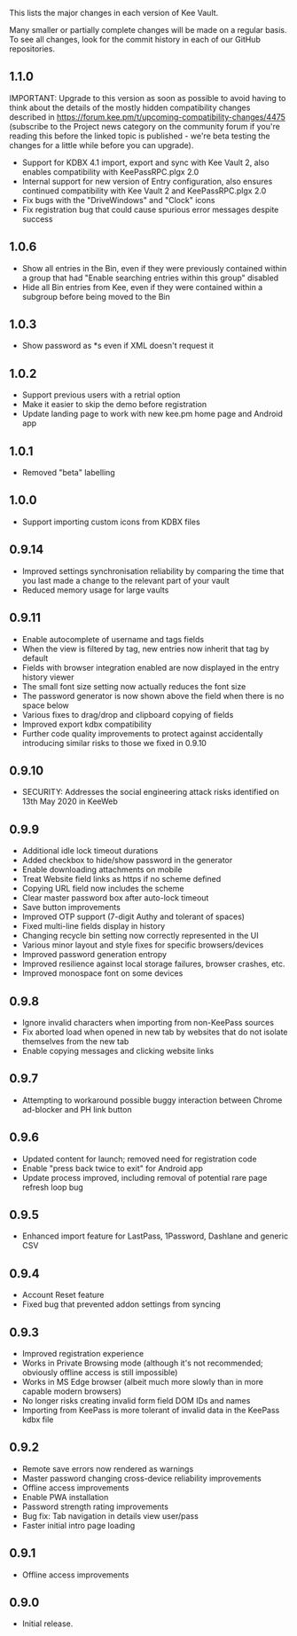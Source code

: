 This lists the major changes in each version of Kee Vault.

Many smaller or partially complete changes will be made on a regular basis. To see all changes, look for the commit history in each of our GitHub repositories.

## 1.1.0

IMPORTANT: Upgrade to this version as soon as possible to avoid having to think about the details of the mostly hidden compatibility changes described in https://forum.kee.pm/t/upcoming-compatibility-changes/4475 (subscribe to the Project news category on the community forum if you're reading this before the linked topic is published - we're beta testing the changes for a little while before you can upgrade).

* Support for KDBX 4.1 import, export and sync with Kee Vault 2, also enables compatibility with KeePassRPC.plgx 2.0
* Internal support for new version of Entry configuration, also ensures continued compatibility with Kee Vault 2 and KeePassRPC.plgx 2.0
* Fix bugs with the "DriveWindows" and "Clock" icons
* Fix registration bug that could cause spurious error messages despite success

## 1.0.6

* Show all entries in the Bin, even if they were previously contained within a group that had "Enable searching entries within this group" disabled
* Hide all Bin entries from Kee, even if they were contained within a subgroup before being moved to the Bin

## 1.0.3

* Show password as *s even if XML doesn't request it

## 1.0.2

* Support previous users with a retrial option
* Make it easier to skip the demo before registration
* Update landing page to work with new kee.pm home page and Android app

## 1.0.1

* Removed "beta" labelling

## 1.0.0

* Support importing custom icons from KDBX files

## 0.9.14

* Improved settings synchronisation reliability by comparing the time that you last made a change to the relevant part of your vault
* Reduced memory usage for large vaults

## 0.9.11

* Enable autocomplete of username and tags fields
* When the view is filtered by tag, new entries now inherit that tag by default
* Fields with browser integration enabled are now displayed in the entry history viewer
* The small font size setting now actually reduces the font size
* The password generator is now shown above the field when there is no space below
* Various fixes to drag/drop and clipboard copying of fields
* Improved export kdbx compatibility
* Further code quality improvements to protect against accidentally introducing similar risks to those we fixed in 0.9.10

## 0.9.10

* SECURITY: Addresses the social engineering attack risks identified on 13th May 2020 in KeeWeb

## 0.9.9

* Additional idle lock timeout durations
* Added checkbox to hide/show password in the generator
* Enable downloading attachments on mobile
* Treat Website field links as https if no scheme defined
* Copying URL field now includes the scheme
* Clear master password box after auto-lock timeout
* Save button improvements
* Improved OTP support (7-digit Authy and tolerant of spaces)
* Fixed multi-line fields display in history
* Changing recycle bin setting now correctly represented in the UI
* Various minor layout and style fixes for specific browsers/devices
* Improved password generation entropy
* Improved resilience against local storage failures, browser crashes, etc.
* Improved monospace font on some devices

## 0.9.8

* Ignore invalid characters when importing from non-KeePass sources
* Fix aborted load when opened in new tab by websites that do not isolate themselves from the new tab
* Enable copying messages and clicking website links

## 0.9.7

* Attempting to workaround possible buggy interaction between Chrome ad-blocker and PH link button

## 0.9.6

* Updated content for launch; removed need for registration code
* Enable "press back twice to exit" for Android app
* Update process improved, including removal of potential rare page refresh loop bug

## 0.9.5

* Enhanced import feature for LastPass, 1Password, Dashlane and generic CSV

## 0.9.4

* Account Reset feature
* Fixed bug that prevented addon settings from syncing

## 0.9.3

* Improved registration experience
* Works in Private Browsing mode (although it's not recommended; obviously offline access is still impossible)
* Works in MS Edge browser (albeit much more slowly than in more capable modern browsers)
* No longer risks creating invalid form field DOM IDs and names
* Importing from KeePass is more tolerant of invalid data in the KeePass kdbx file

## 0.9.2

* Remote save errors now rendered as warnings
* Master password changing cross-device reliability improvements
* Offline access improvements
* Enable PWA installation
* Password strength rating improvements
* Bug fix: Tab navigation in details view user/pass
* Faster initial intro page loading

## 0.9.1

* Offline access improvements

## 0.9.0

* Initial release.
